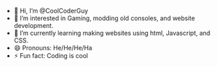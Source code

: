 - 👋 Hi, I’m @CoolCoderGuy
- 👀 I’m interested in Gaming, modding old consoles, and website development.
- 🌱 I’m currently learning making websites using html, Javascript, and CSS.
- 😄 Pronouns: He/He/He/Ha
- ⚡ Fun fact: Coding is cool

<!---
CoolCoderGuy/CoolCoderGuy is a ✨ special ✨ repository because its `README.md` (this file) appears on your GitHub profile.
You can click the Preview link to take a look at your changes.
--->

